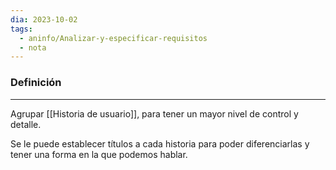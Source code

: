 ```yaml
---
dia: 2023-10-02
tags:
  - aninfo/Analizar-y-especificar-requisitos
  - nota
---
```

### Definición
---
Agrupar [[Historia de usuario]], para tener un mayor nivel de control y detalle.

Se le puede establecer títulos a cada historia para poder diferenciarlas y tener una forma en la que podemos hablar.
